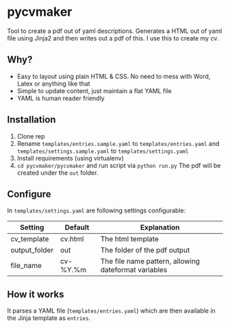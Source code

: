 # pycvmaker

Tool to create a pdf out of yaml descriptions. Generates a HTML out of yaml file using Jinja2 and then writes out a pdf of this. I use this to create my cv.

## Why?

* Easy to layout using plain HTML & CSS. No need to mess with Word, Latex or anything like that
* Simple to update content, just maintain a flat YAML file
* YAML is human reader friendly

## Installation

1. Clone rep
2. Rename `templates/entries.sample.yaml` to `templates/entries.yaml` and `templates/settings.sample.yaml` to `templates/settings.yaml`
3. Install requirements (using virtualenv)
4. `cd pycvmaker/pycvmaker` and run script via `python run.py`
The pdf will be created under the `out` folder.

## Configure

In `templates/settings.yaml` are following settings configurable:

Setting|Default|Explanation
-------|-------|-------
cv_template|cv.html|The html template
output_folder|out|The folder of the pdf output
file_name|cv-%Y.%m|The file name pattern, allowing dateformat variables

## How it works

It parses a YAML file (`templates/entries.yaml`) which are then available in the Jinja template as `entries`.


